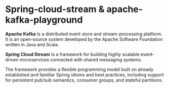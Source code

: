 # Spring-cloud-stream & apache-kafka-playground

**Apache Kafka**
Is a distributed event store and stream-processing platform. It is an open-source system developed by the Apache Software Foundation written in Java and Scala.

**Spring Cloud Stream**
Is a framework for building highly scalable event-driven microservices connected with shared messaging systems.

The framework provides a flexible programming model built on already established and familiar Spring idioms and best practices, including support for persistent pub/sub semantics, consumer groups, and stateful partitions.